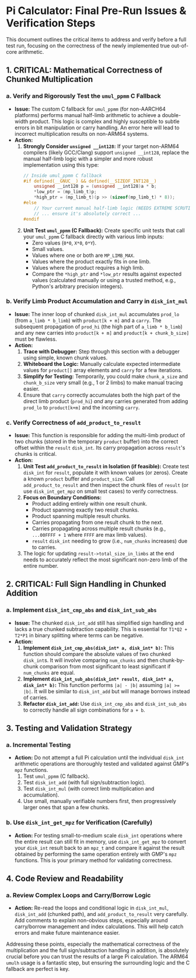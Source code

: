 # Pi Calculator: Final Pre-Run Issues & Verification Steps

This document outlines the critical items to address and verify before a full test run, focusing on the correctness of the newly implemented true out-of-core arithmetic.

## 1. CRITICAL: Mathematical Correctness of Chunked Multiplication

### a. Verify and Rigorously Test the `umul_ppmm` C Fallback
*   **Issue:** The custom C fallback for `umul_ppmm` (for non-AARCH64 platforms) performs manual half-limb arithmetic to achieve a double-width product. This logic is complex and highly susceptible to subtle errors in bit manipulation or carry handling. An error here will lead to incorrect multiplication results on non-ARM64 systems.
*   **Action:**
    1.  **Strongly Consider `unsigned __int128`:** If your target non-ARM64 compilers (likely GCC/Clang) support `unsigned __int128`, replace the manual half-limb logic with a simpler and more robust implementation using this type:
        ```c
        // Inside umul_ppmm C fallback
        #if defined(__GNUC__) && defined(__SIZEOF_INT128__)
            unsigned __int128 p = (unsigned __int128)a * b;
            *low_ptr = (mp_limb_t)p;
            *high_ptr = (mp_limb_t)(p >> (sizeof(mp_limb_t) * 8));
        #else
            // Your current manual half-limb logic (NEEDS EXTREME SCRUTINY if kept)
            // ... ensure it's absolutely correct ...
        #endif
        ```
    2.  **Unit Test `umul_ppmm` (C Fallback):** Create specific unit tests that call your `umul_ppmm` C fallback directly with various limb inputs:
        *   Zero values (`0*0`, `X*0`, `0*Y`).
        *   Small values.
        *   Values where one or both are `MP_LIMB_MAX`.
        *   Values where the product exactly fits in one limb.
        *   Values where the product requires a high limb.
        *   Compare the `*high_ptr` and `*low_ptr` results against expected values (calculated manually or using a trusted method, e.g., Python's arbitrary precision integers).

### b. Verify Limb Product Accumulation and Carry in `disk_int_mul`
*   **Issue:** The inner loop of chunked `disk_int_mul` accumulates `prod_lo` (from `a_limb * b_limb`) with `product[k + m]` and a `carry`. The subsequent propagation of `prod_hi` (the high part of `a_limb * b_limb`) and any new carries into `product[k + m]` and `product[k + chunk_b_size]` must be flawless.
*   **Action:**
    1.  **Trace with Debugger:** Step through this section with a debugger using simple, known chunk values.
    2.  **Whiteboard the Logic:** Manually calculate expected intermediate values for `product[]` array elements and `carry` for a few iterations.
    3.  **Simplify for Testing:** Temporarily, you could make `chunk_a_size` and `chunk_b_size` very small (e.g., 1 or 2 limbs) to make manual tracing easier.
    4.  Ensure that `carry` correctly accumulates both the high part of the direct limb product (`prod_hi`) *and* any carries generated from adding `prod_lo` to `product[k+m]` and the incoming `carry`.

### c. Verify Correctness of `add_product_to_result`
*   **Issue:** This function is responsible for adding the multi-limb product of two chunks (stored in the temporary `product` buffer) into the correct offset within the `result` `disk_int`. Its carry propagation across `result`'s chunks is critical.
*   **Action:**
    1.  **Unit Test `add_product_to_result` in Isolation (if feasible):** Create test `disk_int` for `result`, populate it with known values (or zeros). Create a known `product` buffer and `product_size`. Call `add_product_to_result` and then inspect the chunk files of `result` (or use `disk_int_get_mpz` on small test cases) to verify correctness.
    2.  **Focus on Boundary Conditions:**
        *   Product adding entirely within one result chunk.
        *   Product spanning exactly two result chunks.
        *   Product spanning multiple result chunks.
        *   Carries propagating from one result chunk to the next.
        *   Carries propagating across multiple result chunks (e.g., `...00FFFF + 1` where `FFFF` are max limb values).
        *   `result` `disk_int` needing to grow (i.e., `num_chunks` increases) due to carries.
    3.  The logic for updating `result->total_size_in_limbs` at the end needs to accurately reflect the most significant non-zero limb of the entire number.

## 2. CRITICAL: Full Sign Handling in Chunked Addition

### a. Implement `disk_int_cmp_abs` and `disk_int_sub_abs`
*   **Issue:** The chunked `disk_int_add` still has simplified sign handling and lacks a true chunked subtraction capability. This is essential for `T1*Q2 + T2*P1` in binary splitting where terms can be negative.
*   **Action:**
    1.  **Implement `disk_int_cmp_abs(disk_int* a, disk_int* b)`:** This function should compare the absolute values of two chunked `disk_int`s. It will involve comparing `num_chunks` and then chunk-by-chunk comparison from most significant to least significant if `num_chunks` are equal.
    2.  **Implement `disk_int_sub_abs(disk_int* result, disk_int* a, disk_int* b)`:** This function performs `|a| - |b|` assuming `|a| >= |b|`. It will be similar to `disk_int_add` but will manage borrows instead of carries.
    3.  **Refactor `disk_int_add`:** Use `disk_int_cmp_abs` and `disk_int_sub_abs` to correctly handle all sign combinations for `a + b`.

## 3. Testing and Validation Strategy

### a. Incremental Testing
*   **Action:** Do not attempt a full Pi calculation until the individual `disk_int` arithmetic operations are thoroughly tested and validated against GMP's `mpz` functions.
    1.  Test `umul_ppmm` (C fallback).
    2.  Test `disk_int_add` (with full sign/subtraction logic).
    3.  Test `disk_int_mul` (with correct limb multiplication and accumulation).
    4.  Use small, manually verifiable numbers first, then progressively larger ones that span a few chunks.

### b. Use `disk_int_get_mpz` for Verification (Carefully)
*   **Action:** For testing small-to-medium scale `disk_int` operations where the entire result can still fit in memory, use `disk_int_get_mpz` to convert your `disk_int` result back to an `mpz_t` and compare it against the result obtained by performing the same operation entirely with GMP's `mpz` functions. This is your primary method for validating correctness.

## 4. Code Review and Readability

### a. Review Complex Loops and Carry/Borrow Logic
*   **Action:** Re-read the loops and conditional logic in `disk_int_mul`, `disk_int_add` (chunked path), and `add_product_to_result` very carefully. Add comments to explain non-obvious steps, especially around carry/borrow management and index calculations. This will help catch errors and make future maintenance easier.

Addressing these points, especially the mathematical correctness of the multiplication and the full sign/subtraction handling in addition, is absolutely crucial before you can trust the results of a large Pi calculation. The ARM64 `umulh` usage is a fantastic step, but ensuring the surrounding logic and the C fallback are perfect is key.